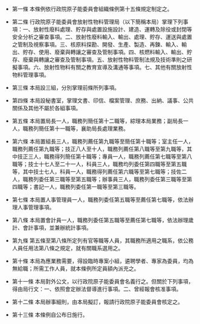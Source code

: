 * 第一條 本條例依行政院原子能委員會組織條例第十五條規定制定之。

* 第二條 行政院原子能委員會放射性物料管理局（以下簡稱本局）掌理下列事項：一、放射性廢料處理、貯存與處置設施設計、建造、運轉及除役或封閉等安全分析之審查事項。二、放射性廢料輸入、輸出、處理、貯存、運送與處置之管制及視察事項。三、核原料探勘、開發、生產、製造、再鍊、輸入、輸出、貯存、使用、廢棄與轉讓之審查及管制事項。四、核燃料輸入、輸出、貯存、廢棄與轉讓之審查及管制事項。五、放射性物料管制法規及技術準則之研擬事項。六、放射性物料有關之教育宣導及溝通等事項。七、其他有關放射性物料管理事項。

* 第三條 本局設三組，分別掌理前條所列事項。

* 第四條 本局設秘書室，掌理文書、印信、檔案管理、庶務、出納、議事、公共關係及其他不屬於各組事項。

* 第五條 本局置局長一人，職務列簡任第十二職等，綜理本局業務；副局長一人，職務列簡任第十一職等，襄助局長處理業務。

* 第六條 本局置組長三人，職務列薦任第九職等至簡任第十職等；室主任一人，職務列薦任第九職等；技正八人至十人，職務列薦任第八職等至第九職等，其中技正三人，職務得列簡任第十職等；專員一人，職務列薦任第七職等至第八職等；技士十七人至二十一人，科員三人，職務均列委任第四職等至第五職等，其中技士七人，科員一人，職務得列薦任第六職等至第七職等；技佐二人，職務列委任第三職等至第五職等；辦事員三人，職務列委任第三職等至第四職等；書記一人，職務列委任第一職等至第三職等。

* 第七條 本局置人事管理員一人，職務列委任第五職等至薦任第七職等，依法辦理人事管理事項。

* 第八條 本局置會計員一人，職務列委任第五職等至薦任第七職等，依法辦理歲計、會計事項，並兼辦統計事項。

* 第九條 第五條至第八條所定列有官等職等人員，其職務所適用之職系，依公務人員任用法第八條之規定，就有關職系選用之。

* 第十條 本局為應業務需要，得設臨時專案小組，遴聘學者、專家為委員，均為無給職；所需工作人員，就本條例所定員額內派充之。

* 第十一條 本局對外公文，以行政院原子能委員會名義行之。但關於下列事項，得由局行文：一、依照會定辦法督導進行事項。二、曾經報會核准事項。

* 第十二條 本局辦事細則，由本局擬訂，報請行政院原子能委員會核定之。

* 第十三條 本條例自公布日施行。

